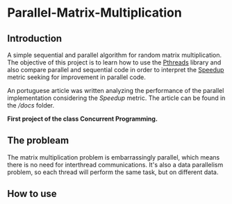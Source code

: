 # Parallel-Matrix-Multiplication

## Introduction

 A simple sequential and parallel algorithm for random matrix multiplication. The objective of this project is to learn how to use the <a href="https://en.wikipedia.org/wiki/POSIX_Threads">Pthreads</a> library and also compare parallel and sequential code in order to interpret the <a href="https://en.wikipedia.org/wiki/Speedup">Speedup</a> metric seeking for improvement in parallel code.

An portuguese article was written analyzing the performance of the parallel implementation considering the <i>Speedup</i> metric. The article can be found in the <i>/docs</i> folder. 


<b> First project of the class Concurrent Programming.</b>


## The probleam

The matrix multiplication problem is embarrassingly parallel, which means there is no need for interthread communications. It's also a data parallelism problem, so each thread will perform the same task, but on different data.

## How to use
